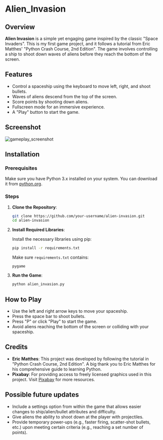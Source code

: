 # Alien_Invasion 
## Overview

**Alien Invasion** is a simple yet engaging game inspired by the classic "Space Invaders". This is my first game project, and it follows a tutorial from Eric Matthes' "Python Crash Course, 2nd Edition". The game involves controlling a ship to shoot down waves of aliens before they reach the bottom of the screen.

## Features

- Control a spaceship using the keyboard to move left, right, and shoot bullets.
- Waves of aliens descend from the top of the screen.
- Score points by shooting down aliens.
- Fullscreen mode for an immersive experience.
- A "Play" button to start the game.

## Screenshot

![gameplay_screenshot](https://github.com/robmad93/Alien_Invasion/assets/131868277/c6f31c0a-9198-4da8-b6a8-6b5bb51b3efd)


## Installation

### Prerequisites

Make sure you have Python 3.x installed on your system. You can download it from [python.org](https://www.python.org/).

### Steps

1. **Clone the Repository**:

    ```bash
    git clone https://github.com/your-username/alien-invasion.git
    cd alien-invasion
    ```

2. **Install Required Libraries**:

    Install the necessary libraries using pip:

    ```bash
    pip install -r requirements.txt
    ```

    Make sure `requirements.txt` contains:

    ```
    pygame
    ```

3. **Run the Game**:

    ```bash
    python alien_invasion.py
    ```

## How to Play

- Use the left and right arrow keys to move your spaceship.
- Press the space bar to shoot bullets.
- Press "P" or click "Play" to start the game.
- Avoid aliens reaching the bottom of the screen or colliding with your spaceship.

## Credits

- **Eric Matthes**: This project was developed by following the tutorial in "Python Crash Course, 2nd Edition". A big thank you to Eric Matthes for his comprehensive guide to learning Python.
- **Pixabay**: For providing access to freely licensed graphics used in this project. Visit [Pixabay](https://pixabay.com/) for more resources.

## Possible future updates
- Include a settings option from within the game that allows easier changes to ship/alien/bullet attributes and difficulty.
- Give aliens the ability to shoot down at the player with projectiles.
- Provide temporary power-ups (e.g., faster firing, scatter-shot bullets, etc.) upon meeting certain criteria (e.g., reaching a set number of points).
